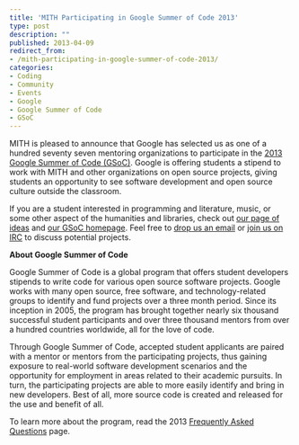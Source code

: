 ```yaml
---
title: 'MITH Participating in Google Summer of Code 2013'
type: post
description: ""
published: 2013-04-09
redirect_from: 
- /mith-participating-in-google-summer-of-code-2013/
categories:
- Coding
- Community
- Events
- Google
- Google Summer of Code
- GSoC
---
```

MITH is pleased to announce that Google has selected us as one of a hundred seventy seven mentoring organizations to participate in the [2013 Google Summer of Code (GSoC)](http://www.google-melange.com/gsoc/homepage/google/gsoc2013). Google is offering students a stipend to work with MITH and other organizations on open source projects, giving students an opportunity to see software development and open source culture outside the classroom.

If you are a student interested in programming and literature, music, or some other aspect of the humanities and libraries, check out [our page of ideas](http://mith.umd.edu/gsoc2013/) and [our GSoC homepage](http://web.archive.org/web/20130414060905/http://www.google-melange.com:80/gsoc/org/google/gsoc2013/umd_mith). Feel free to [drop us an email](mailto:jimsmith@umd.edu) or [join us on IRC](irc://irc.freenode.net/%23mith) to discuss potential projects.

**About Google Summer of Code**

Google Summer of Code is a global program that offers student developers stipends to write code for various open source software projects. Google works with many open source, free software, and technology-related groups to identify and fund projects over a three month period. Since its inception in 2005, the program has brought together nearly six thousand successful student participants and over three thousand mentors from over a hundred countries worldwide, all for the love of code.

Through Google Summer of Code, accepted student applicants are paired with a mentor or mentors from the participating projects, thus gaining exposure to real-world software development scenarios and the opportunity for employment in areas related to their academic pursuits. In turn, the participating projects are able to more easily identify and bring in new developers. Best of all, more source code is created and released for the use and benefit of all.

To learn more about the program, read the 2013 [Frequently Asked Questions](http://www.google-melange.com/gsoc/document/show/gsoc_program/google/gsoc2013/help_page) page.
